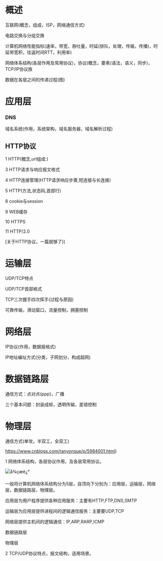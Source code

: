 # 概述

互联网(概念，组成，ISP，网络通信方式)

电路交换与分组交换

计算机网络性能指标(速率，带宽，吞吐量，时延(排队，处理，传输，传播)，时延带宽积，往返时间RTT，利用率)

网络体系结构(各层作用及常用协议)，协议(概念，要素(语法，语义，同步)，TCP/IP协议族

数据在各层之间的传递过程(图)

# 应用层

### DNS

域名系统(作用，系统架构，域名服务器，域名解析过程)

## HTTP协议

1 HTTP(概念,url组成:)

3 HTTP请求与响应报文格式

4 HTTP连接管理(HTTP请求响应步骤,短连接与长连接)

5 HTTP(方法,状态码,首部行)

8 cookie与session

9 WEB缓存

10 HTTPS

11 HTTP/2.0

[关于HTTP协议，一篇就够了](



# 运输层

UDP/TCP特点

UDP/TCP首部格式

TCP三次握手四次挥手(过程与原因)

可靠传输，滑动窗口，流量控制，拥塞控制

# 网络层

IP协议(作用，数据报格式)

IP地址编址方式(分类，子网划分，构成超网)

# 数据链路层

通信方式：点对点(ppp)，广播

三个基本问题：封装成帧，透明传输，差错控制

# 物理层

通信方式(单攻，半双工，全双工)



https://www.cnblogs.com/ranyonsue/p/5984001.html)

1 网络体系结构，各层协议作用，及各层常用协议。

![å¾çæè¿°](D:\mylearn\CS-notes\imges\1548669082626.png-wm)

一般将计算机网络体系结构分为5层，自顶向下分别为：应用层，运输层，网络层，数据链路层，物理层。

应用层为用户程序提供各种应用服务：主要有HTTP,FTP,DNS,SMTP

运输层为应用层提供进程间的逻辑通信服务：主要要UDP,TCP

网络层提供主机间的逻辑通信：IP,ARP,RARP,ICMP

数据链路层

物理层

2 TCP/UDP协议特点，报文结构，适用场景。



